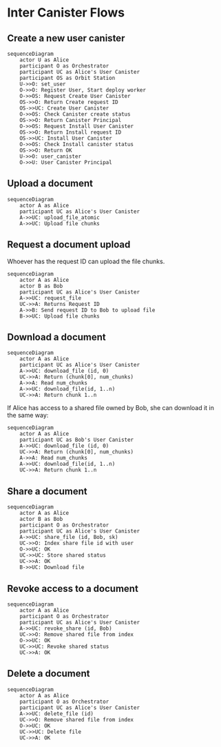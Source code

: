 # Inter Canister Flows

## Create a new user canister

```mermaid
sequenceDiagram
    actor U as Alice
    participant O as Orchestrator
    participant UC as Alice's User Canister
    participant OS as Orbit Station
    U->>O: set_user
    O->>O: Register User, Start deploy worker
    O->>OS: Request Create User Canister
    OS->>O: Return Create request ID
    OS->>UC: Create User Canister
    O->>OS: Check Canister create status
    OS->>O: Return Canister Principal
    O->>OS: Request Install User Canister
    OS->>O: Return Install request ID
    OS->>UC: Install User Canister
    O->>OS: Check Install canister status
    OS->>O: Return OK
    U->>O: user_canister
    O->>U: User Canister Principal

```

## Upload a document

```mermaid
sequenceDiagram
    actor A as Alice
    participant UC as Alice's User Canister
    A->>UC: upload_file_atomic
    A->>UC: Upload file chunks

```

## Request a document upload

Whoever has the request ID can upload the file chunks.

```mermaid
sequenceDiagram
    actor A as Alice
    actor B as Bob
    participant UC as Alice's User Canister
    A->>UC: request_file
    UC->>A: Returns Request ID
    A->>B: Send request ID to Bob to upload file
    B->>UC: Upload file chunks

```

## Download a document

```mermaid
sequenceDiagram
    actor A as Alice
    participant UC as Alice's User Canister
    A->>UC: download_file (id, 0)
    UC->>A: Return (chunk[0], num_chunks)
    A->>A: Read num_chunks
    A->>UC: download_file(id, 1..n)
    UC->>A: Return chunk 1..n

```

If Alice has access to a shared file owned by Bob, she can download it in the same way:

```mermaid
sequenceDiagram
    actor A as Alice
    participant UC as Bob's User Canister
    A->>UC: download_file (id, 0)
    UC->>A: Return (chunk[0], num_chunks)
    A->>A: Read num_chunks
    A->>UC: download_file(id, 1..n)
    UC->>A: Return chunk 1..n

```

## Share a document

```mermaid
sequenceDiagram
    actor A as Alice
    actor B as Bob
    participant O as Orchestrator
    participant UC as Alice's User Canister
    A->>UC: share_file (id, Bob, sk)
    UC->>O: Index share file id with user
    O->>UC: OK
    UC->>UC: Store shared status
    UC->>A: OK
    B->>UC: Download file

```

## Revoke access to a document

```mermaid
sequenceDiagram
    actor A as Alice
    participant O as Orchestrator
    participant UC as Alice's User Canister
    A->>UC: revoke_share (id, Bob)
    UC->>O: Remove shared file from index
    O->>UC: OK
    UC->>UC: Revoke shared status
    UC->>A: OK

```

## Delete a document

```mermaid
sequenceDiagram
    actor A as Alice
    participant O as Orchestrator
    participant UC as Alice's User Canister
    A->>UC: delete_file (id)
    UC->>O: Remove shared file from index
    O->>UC: OK
    UC->>UC: Delete file
    UC->>A: OK
```
